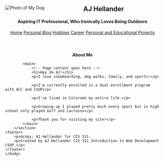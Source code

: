 <!DOCTYPE html>
<!--
	AJ Hellander
	index.html
	2023
-->
<html lang="en">
	<head>
		<meta charset="utf-8">
		<title>AJ's Portfolio</title>
	</head>
	<body>
		<header>
			<img src=""C:\Users\AJ Hellander\Pictures\IMG_1805.JPG"" alt="Photo of My Dog" style="float: left; margin-right: 10px;">
			<h2>AJ Hellander</h2>
			<h4> Aspiring IT Professional, Who Ironically Loves Being Outdoors </h4>
			<nav>
				<a href="/index.html">Home</a>
				<a href="/blog.html">Personal Blog</a>
				<a href="/hobbies.html">Hobbies</a>
				<a href="/career.html">Career</a>
				<a href="/projects.html">Personal and Educational Projects</a>
			</nav>
		</header>
		<section>
			<aside>
				<center>
					<strong>About Me</strong>
				</center>
				<!-- Complete later -->
			</aside>
			
			<main>
				<!-- Page content goes here -->
				<h1>Hey Im AJ!</h1>
				<p>I love snowboarding, dog walks, family, and sports!</p>

				<p>I'm currently enrolled in a dual enrollment program with ACC and CSUP</p>

				<p>I've lived in Colorado my entire life.</p>

				<p>Growing up I played pretty much every sport but in high school only played Golf and Lacrosse</p>

				<p>Thank you for visiting my site!</p>
			</main>
		</section>
	<footer>
		<p>&copy; AJ Hellander for CIS 311.
		<p>Created by AJ Hellander CIS 311 Introduction to Web Development CSUP.</p>
	</footer>
	</body>
</html>